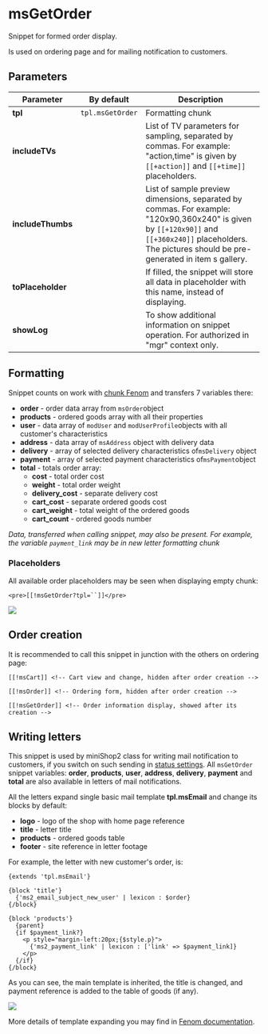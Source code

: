 # msGetOrder

Snippet for formed order display.

Is used on ordering page and for mailing notification to customers.

## Parameters

Parameter         | By default       | Description
------------------|------------------|---------------------------------------------------------------------------------------------------------------------------------------------------------------------------------------------------------
**tpl**           | `tpl.msGetOrder` | Formatting chunk
**includeTVs**    |                  | List of TV parameters for sampling, separated by commas. For example: "action,time" is given by `[[+action]]` and `[[+time]]` placeholders.
**includeThumbs** |                  | List of sample preview dimensions, separated by commas. For example: "120x90,360x240" is given by `[[+120x90]]` and `[[+360x240]]` placeholders. The pictures should be pre-generated in item s gallery.
**toPlaceholder** |                  | If filled, the snippet will store all data in placeholder with this name, instead of displaying.
**showLog**       |                  | To show additional information on snippet operation. For authorized in "mgr" context only.

<!--@include: ../parts/tip-general-properties.md-->

## Formatting

Snippet counts on work with [chunk Fenom][2] and transfers 7 variables there:

- **order** - order data array from `msOrder`object
- **products** - ordered goods array with all their properties
- **user** - data array of `modUser` and `modUserProfile`objects with all customer's characteristics
- **address** - data array of `msAddress` object with delivery data
- **delivery** - array of selected delivery characteristics of`msDelivery` object
- **payment** - array of selected payment characteristics of`msPayment`object
- **total** - totals order array:
  - **cost** - total order cost
  - **weight** - total order weight
  - **delivery_cost** - separate delivery cost
  - **cart_cost** - separate ordered goods cost
  - **cart_weight** - total weight of the ordered goods
  - **cart_count** - ordered goods number

*Data, transferred when calling snippet, may also be present.
For example, the variable `payment_link` may be in new letter formatting chunk*

### Placeholders

All available order placeholders may be seen when displaying empty chunk:

```modx
<pre>[[!msGetOrder?tpl=``]]</pre>
```

[![](https://file.modx.pro/files/3/a/9/3a922d1321d8f853aada28c176b21767s.jpg)](https://file.modx.pro/files/3/a/9/3a922d1321d8f853aada28c176b21767.png)

## Order creation

It is recommended to call this snippet in junction with the others on ordering page:

```modx
[[!msCart]] <!-- Cart view and change, hidden after order creation -->

[[!msOrder]] <!-- Ordering form, hidden after order creation -->

[[!msGetOrder]] <!-- Order information display, showed after its creation -->
```

## Writing letters

This snippet  is used by miniShop2 class for writing mail notification to customers, if you switch on such sending in [status settings][3].
All `msGetOrder` snippet variables: **order**, **products**, **user**, **address**, **delivery**, **payment** and **total** are also available in letters of mail notifications.

All the letters expand single basic mail template **tpl.msEmail** and change its blocks by default:

- **logo** - logo of the shop with home page reference
- **title** - letter title
- **products** - ordered goods table
- **footer** - site reference in letter footage

For example, the letter with new customer's order, is:

```fenom
{extends 'tpl.msEmail'}

{block 'title'}
  {'ms2_email_subject_new_user' | lexicon : $order}
{/block}

{block 'products'}
  {parent}
  {if $payment_link?}
    <p style="margin-left:20px;{$style.p}">
      {'ms2_payment_link' | lexicon : ['link' => $payment_link]}
    </p>
  {/if}
{/block}
```

As you can see, the main template is inherited, the title is changed, and payment reference is added to the table of goods (if any).

[![](https://file.modx.pro/files/b/1/c/b1c563c0b075caf2afce7609ac3f15e4s.jpg)](https://file.modx.pro/files/b/1/c/b1c563c0b075caf2afce7609ac3f15e4.png)

More details of template expanding you may find in [Fenom documentation][4].

[1]: /en/components/pdotools/general-properties
[2]: /en/components/pdotools/parser
[3]: /en/components/minishop2/interface/settings
[4]: https://github.com/fenom-template/fenom/blob/master/docs/ru/tags/extends.md
